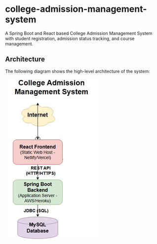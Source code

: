 # college-admission-management-system
A Spring Boot and React based College Admission Management System with student registration, admission status tracking, and course management.

## Architecture

The following diagram shows the high-level architecture of the system:

![System Architecture Diagram](docs/system-architecture.jpg)